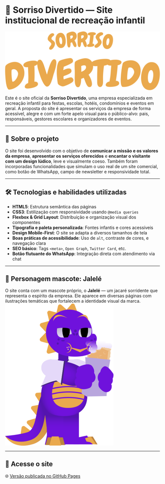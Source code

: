 # 🎉 Sorriso Divertido — Site institucional de recreação infantil

![Logo da empresa](./src/imgs/logoVAR/sorrisoDivertidoLogomarcaAmarelo.svg)

Este é o site oficial da **Sorriso Divertido**, uma empresa especializada em recreação infantil para festas, escolas, hotéis, condomínios e eventos em geral. A proposta do site é apresentar os serviços da empresa de forma acessível, alegre e com um forte apelo visual para o público-alvo: pais, responsáveis, gestores escolares e organizadores de eventos.

---

## 🌟 Sobre o projeto

O site foi desenvolvido com o objetivo de **comunicar a missão e os valores da empresa**, **apresentar os serviços oferecidos** e **encantar o visitante com um design lúdico**, leve e visualmente coeso. Também foram incorporadas funcionalidades que simulam o uso real de um site comercial, como botão de WhatsApp, campo de newsletter e responsividade total.

---

## 🛠️ Tecnologias e habilidades utilizadas

- **HTML5**: Estrutura semântica das páginas
- **CSS3**: Estilização com responsividade usando `@media queries`
- **Flexbox & Grid Layout**: Distribuição e organização visual dos componentes
- **Tipografia e paleta personalizada**: Fontes infantis e cores acessíveis
- **Design Mobile-First**: O site se adapta a diversos tamanhos de tela
- **Boas práticas de acessibilidade**: Uso de `alt`, contraste de cores, e navegação clara
- **SEO básico**: Tags `<meta>`, `Open Graph`, `Twitter Card`, etc.
- **Botão flutuante do WhatsApp**: Integração direta com atendimento via chat

---

## 👾 Personagem mascote: Jalelé

O site conta com um mascote próprio, o **Jalelé** — um jacaré sorridente que representa o espírito da empresa. Ele aparece em diversas páginas com ilustrações temáticas que fortalecem a identidade visual da marca.
<img src="./src/imgs/absoluteElements/jarereComendoPastel.svg" alt="Jalelé comendo pastel" style="width:70%;">

---

## 🔗 Acesse o site

🌐 [Versão publicada no GitHub Pages](http://sorrisodivertido.com.br/)
